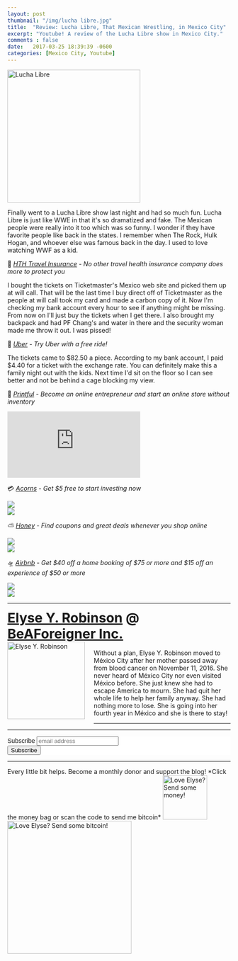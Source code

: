 ```yaml
---
layout: post
thumbnail: "/img/lucha libre.jpg"
title:  "Review: Lucha Libre, That Mexican Wrestling, in Mexico City"
excerpt: "Youtube! A review of the Lucha Libre show in Mexico City."
comments : false
date:   2017-03-25 18:39:39 -0600
categories: [Mexico City, Youtube]
---
```


<img src="/img/lucha libre.jpg" width="300" height="300" alt="Lucha Libre">

Finally went to a Lucha Libre show last night and had so much fun. Lucha Libre is just like WWE in that it's so dramatized and fake. The Mexican people were really into it too which was so funny. I wonder if they have favorite people like back in the states. I remember when The Rock, Hulk Hogan, and whoever else was famous back in the day. I used to love watching WWF as a kid.

🎈 <i><a href="https://www.hthtravelinsurance.com/insurance_landing.cfm?link_id=164252" target="_blank">HTH Travel Insurance</a> - No other travel health insurance company does more to protect you</i>

I bought the tickets on Ticketmaster's Mexico web site and picked them up at will call. That will be the last time I buy direct off of Ticketmaster as the people at will call took my card and made a carbon copy of it. Now I'm checking my bank account every hour to see if anything might be missing. From now on I'll just buy the tickets when I get there. I also brought my backpack and had PF Chang's and water in there and the security woman made me throw it out. I was pissed!

🚗 <i><a href="https://www.uber.com/invite/elyser416ui" target="_blank">Uber</a> - Try Uber with a free ride!</i>

The tickets came to $82.50 a piece. According to my bank account, I paid $4.40 for a ticket with the exchange rate. You can definitely make this a family night out with the kids. Next time I'd sit on the floor so I can see better and not be behind a cage blocking my view.

🌻 <i><a href="https://www.printful.com/start-your-online-store-without-inventory/a/1854514:450bfe266f4da83c5d4941174baf6d27" target="_blank">Printful</a> - Become an online entrepreneur and start an online store without inventory</i>

<iframe src="https://www.youtube.com/embed/qaYeTOq31Sc" frameborder="0" allow="accelerometer; autoplay; encrypted-media; gyroscope; picture-in-picture" allowfullscreen></iframe>

💳 <i><a href="https://www.acorns.com/invite/A4ZAYK" target="_blank">Acorns</a> - Get $5 free to start investing now</i>

<picture>
  <source srcset="/img/lucha libre (1).webp" type="image/webp">
  <source srcset="/img/lucha libre (1).jpg" type="image/jpeg">
<img src="/img/lucha libre (1).jpg">
</picture>
<br>

<picture>
  <source srcset="/img/lucha libre (2).webp" type="image/webp">
  <source srcset="/img/lucha libre (2).jpg" type="image/jpeg">
<img src="/img/lucha libre (2).jpg">
</picture>
<br>

⛅ <i><a href="https://joinhoney.com/ref/759tu9o" target="_blank">Honey</a> - Find coupons and great deals whenever you shop online</i><br>

<picture>
  <source srcset="/img/lucha libre (3).webp" type="image/webp">
  <source srcset="/img/lucha libre (3).jpg" type="image/jpeg">
<img src="/img/lucha libre (3).jpg">
</picture>
<br>

<picture>
  <source srcset="/img/lucha libre (4).webp" type="image/webp">
  <source srcset="/img/lucha libre (4).jpg" type="image/jpeg">
<img src="/img/lucha libre (4).jpg">
</picture>
<br>

🛸 <i><a href="https://www.airbnb.com/c/elyser93?currency=USD" target="_blank" rel="noopener noreferrer">Airbnb</a> - Get $40 off a home booking of $75 or more and $15 off an experience of $50 or more</i><br>

<picture>
  <source srcset="/img/lucha libre (5).webp" type="image/webp">
  <source srcset="/img/lucha libre (5).jpg" type="image/jpeg">
<img src="/img/lucha libre (5).jpg">
</picture>
<br>

<picture>
  <source srcset="/img/lucha libre (6).webp" type="image/webp">
  <source srcset="/img/lucha libre (6).jpg" type="image/jpeg">
<img src="/img/lucha libre (6).jpg">
</picture>

<hr>

<div style="font-size: 30px; font-weight: bold;"><a href="https://elyserobinson.com" target="_blank">Elyse Y. Robinson</a> @ <a href="https://www.beaforeigner.com" target="_blank">BeAForeigner Inc.</a></div>
<div style="float: left; padding: 0 20px 20px 0;"><img src="/img/me86.gif" width="175" height="175" alt="Elyse Y. Robinson"></div>
<br>
Without a plan, Elyse Y. Robinson moved to México City after her mother passed away from blood cancer on November 11, 2016. She never heard of México City nor even visited México before. She just knew she had to escape America to mourn. She had quit her whole life to help her family anyway. She had nothing more to lose. She is going into her fourth year in México and she is there to stay!

<hr>

<div class="sharethis-inline-share-buttons"></div>

<hr>

<!-- Begin Mailchimp Signup Form -->
<link href="//cdn-images.mailchimp.com/embedcode/horizontal-slim-10_7.css" rel="stylesheet" type="text/css">
<style type="text/css">
	#mc_embed_signup{background:#fff; clear:left; font:14px Helvetica,Arial,sans-serif; width:100%;}
	/* Add your own Mailchimp form style overrides in your site stylesheet or in this style block.
	   We recommend moving this block and the preceding CSS link to the HEAD of your HTML file. */
</style>
<div id="mc_embed_signup">
<form action="https://elyserobinson.us14.list-manage.com/subscribe/post?u=d8681ae8829338461cc453b4a&amp;id=f1fd37520f" method="post" id="mc-embedded-subscribe-form" name="mc-embedded-subscribe-form" class="validate" target="_blank" novalidate>
    <div id="mc_embed_signup_scroll">
	<label for="mce-EMAIL">Subscribe</label>
	<input type="email" value="" name="EMAIL" class="email" id="mce-EMAIL" placeholder="email address" required>
    <!-- real people should not fill this in and expect good things - do not remove this or risk form bot signups-->
    <div style="position: absolute; left: -5000px;" aria-hidden="true"><input type="text" name="b_d8681ae8829338461cc453b4a_f1fd37520f" tabindex="-1" value=""></div>
    <div class="clear"><input type="submit" value="Subscribe" name="subscribe" id="mc-embedded-subscribe" class="button"></div>
    </div>
</form>
</div>

<!--End mc_embed_signup-->

<hr>

<div class="text-align: center">
Every little bit helps. Become a monthly donor and support the blog! *Click the money bag or scan the code to send me bitcoin*
<a href="https://liberapay.com/elyserobinson" target="_blank"><img src="/img/419_money_bag_BTC_solid.gif" width="100" height="100" alt="Love Elyse? Send some money!"></a>

<picture>
  <source srcset="/img/bitcoin.webp" type="image/webp">
  <source srcset="/img/bitcoin.jpeg" type="image/jpeg">
  <img src="/img/bitcoin.jpeg" width="280" height="300" alt="Love Elyse? Send some bitcoin!">
</picture>
</div>
